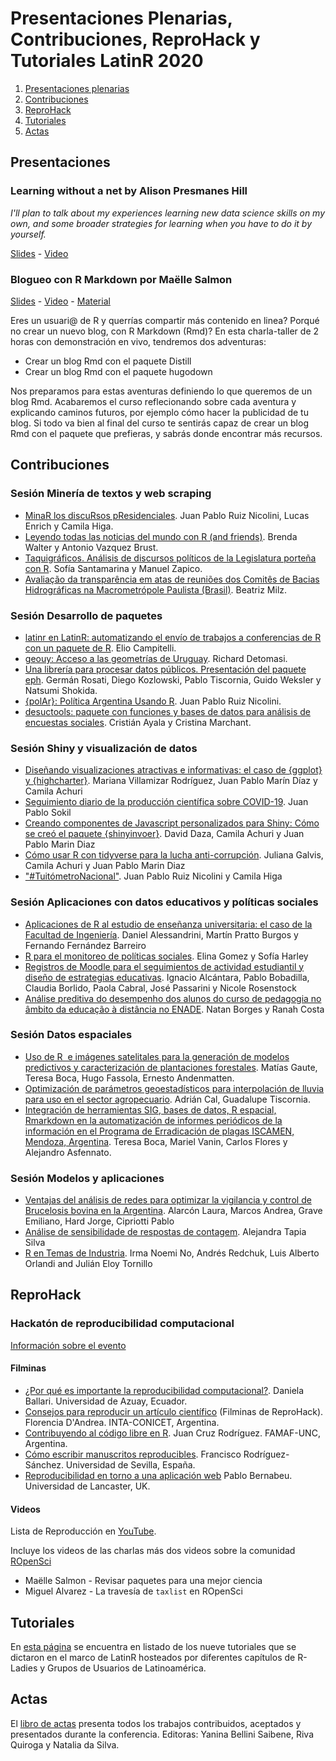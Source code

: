# Presentaciones Plenarias, Contribuciones, ReproHack y Tutoriales LatinR 2020

1. [Presentaciones plenarias](#Presentaciones)
2. [Contribuciones](#Contribuciones)
3. [ReproHack](#ReproHack)
4. [Tutoriales](#Tutoriales)
5. [Actas](#Actas)

## Presentaciones

### Learning without a net by Alison Presmanes Hill

_I'll plan to talk about my experiences learning new data science skills on my own, and some broader strategies for learning when you have to do it by yourself._

[Slides](https://alison.netlify.app/latinr-learn/#1) - [Video]()

### Blogueo con R Markdown por Maëlle Salmon

[Slides](https://bloguearrr.netlify.app/intro/slides/#/) - [Video](https://youtu.be/UYvSv8StDa8?t=800) - [Material](https://bloguearrr.netlify.app/intro/starters/)

Eres un usuari@ de R y querrías compartir más contenido en linea? Porqué no crear un nuevo blog, con R Markdown (Rmd)? En esta charla-taller de 2 horas con demonstración en vivo, tendremos dos adventuras:

   * Crear un blog Rmd con el paquete Distill
   * Crear un blog Rmd con el paquete hugodown

Nos preparamos para estas aventuras definiendo lo que queremos de un blog Rmd. Acabaremos el curso reflecionando sobre cada aventura y explicando caminos futuros, por ejemplo cómo hacer la publicidad de tu blog. Si todo va bien al final del curso te sentirás capaz de crear un blog Rmd con el paquete que prefieras, y sabrás donde encontrar más recursos.


## Contribuciones

### Sesión Minería de textos y web scraping

* [MinaR los discuRsos pResidenciales](https://github.com/LatinR/presentaciones-LatinR2020/blob/main/trabajos/LatinR2020_envio_13.pdf).	Juan Pablo Ruiz Nicolini, Lucas Enrich y Camila Higa.
* [Leyendo todas las noticias del mundo con R (and friends)](https://github.com/LatinR/presentaciones-LatinR2020/blob/main/trabajos/LatinR2020_envio_19.pdf).	Brenda Walter y Antonio Vazquez Brust. 
* [Taquigráficos. Análisis de discursos políticos de la Legislatura porteña con R](https://github.com/LatinR/presentaciones-LatinR2020/blob/main/trabajos/LatinR2020_envio_29.pdf).	Sofía Santamarina y Manuel Zapico.
* [Avaliação da transparência em atas de reuniões dos Comitês de Bacias Hidrográficas na Macrometrópole Paulista (Brasil)](https://github.com/LatinR/presentaciones-LatinR2020/blob/main/trabajos/LatinR2020_envio_16.pdf).	Beatriz Milz.

### Sesión Desarrollo de paquetes

* [latinr en LatinR: automatizando el envío de trabajos a conferencias de R con un paquete de R](https://github.com/LatinR/presentaciones-LatinR2020/blob/main/trabajos/LatinR2020_envio_52.pdf).	Elio Campitelli.
* [geouy: Acceso a las geometrías de Uruguay](https://github.com/LatinR/presentaciones-LatinR2020/blob/main/trabajos/LatinR2020_envio_7.pdf).	Richard Detomasi.
* [Una librería para procesar datos públicos. Presentación del paquete eph](https://github.com/LatinR/presentaciones-LatinR2020/blob/main/trabajos/LatinR2020_envio_53.pdf).	Germán Rosati, Diego Kozlowski, Pablo Tiscornia, Guido Weksler y Natsumi Shokida.
* [{polAr}: Política Argentina Usando R](https://github.com/LatinR/presentaciones-LatinR2020/blob/main/trabajos/LatinR2020_envio_34.pdf). Juan Pablo Ruiz Nicolini.
* [desuctools: paquete con funciones y bases de datos para análisis de encuestas sociales](https://github.com/LatinR/presentaciones-LatinR2020/blob/main/trabajos/LatinR2020_envio_39.pdf).	Cristián Ayala y Cristina Marchant.

### Sesión Shiny y visualización de datos

* [Diseñando visualizaciones atractivas e informativas: el caso de {ggplot} y {highcharter}](https://github.com/LatinR/presentaciones-LatinR2020/blob/main/trabajos/LatinR2020_envio_32.pdf).	Mariana Villamizar Rodríguez, Juan Pablo Marín Díaz y Camila Achuri
* [Seguimiento diario de la producción científica sobre COVID-19](https://github.com/LatinR/presentaciones-LatinR2020/blob/main/trabajos/LatinR2020_envio_30.pdf).	Juan Pablo Sokil
* [Creando componentes de Javascript personalizados para Shiny: Cómo se creó el paquete {shinyinvoer}](https://github.com/LatinR/presentaciones-LatinR2020/blob/main/trabajos/LatinR2020_envio_33.pdf).	David Daza, Camila Achuri y Juan Pablo Marin Diaz
* [Cómo usar R con tidyverse para la lucha anti-corrupción](https://github.com/LatinR/presentaciones-LatinR2020/blob/main/trabajos/LatinR2020_envio_36.pdf).	Juliana Galvis, Camila Achuri y Juan Pablo Marin Diaz
* ["#TuitómetroNacional"](https://github.com/LatinR/presentaciones-LatinR2020/blob/main/trabajos/LatinR2020_envio_12.pdf).	Juan Pablo Ruiz Nicolini y Camila Higa

### Sesión Aplicaciones con datos educativos y políticas sociales

* [Aplicaciones de R al estudio de enseñanza universitaria: el caso de la Facultad de Ingeniería](https://github.com/LatinR/presentaciones-LatinR2020/blob/main/trabajos/LatinR2020_envio_17.pdf).	Daniel Alessandrini, Martín Pratto Burgos y Fernando Fernández Barreiro
* [R para el monitoreo de políticas sociales](https://github.com/LatinR/presentaciones-LatinR2020/blob/main/trabajos/LatinR2020_envio_28.pdf).	Elina Gomez y Sofía Harley
* [Registros de Moodle para el seguimientos de actividad estudiantil y diseño de estrategias educativas](https://github.com/LatinR/presentaciones-LatinR2020/blob/main/trabajos/LatinR2020_envio_40.pdf).	Ignacio Alcántara, Pablo Bobadilla, Claudia Borlido, Paola Cabral, José Passarini y Nicole Rosenstock
* [Análise preditiva do desempenho dos alunos do curso de pedagogia no âmbito da educação à distância no ENADE](https://github.com/LatinR/presentaciones-LatinR2020/blob/main/trabajos/LatinR2020_envio_42.pdf).	Natan Borges y Ranah Costa

### Sesión Datos espaciales

* [Uso de R  e imágenes satelitales para la generación de modelos predictivos y caracterización de plantaciones forestales](https://github.com/LatinR/presentaciones-LatinR2020/blob/main/trabajos/LatinR2020_envio_38.pdf).	Matías Gaute, Teresa Boca, Hugo Fassola, Ernesto Andenmatten.
* [Optimización de parámetros geoestadísticos para interpolación de lluvia para uso en el sector agropecuario](https://github.com/LatinR/presentaciones-LatinR2020/blob/main/trabajos/LatinR2020_envio_50.pdf).	Adrián Cal, Guadalupe Tiscornia.
* [Integración de herramientas SIG, bases de datos, R espacial, Rmarkdown en la automatización de informes periódicos de la información en el Programa de Erradicación de plagas ISCAMEN, Mendoza, Argentina](https://github.com/LatinR/presentaciones-LatinR2020/blob/main/trabajos/LatinR2020_envio_44.pdf).	Teresa Boca, Mariel Vanin, Carlos Flores y Alejandro Asfennato.

### Sesión Modelos y aplicaciones

* [Ventajas del análisis de redes para optimizar la vigilancia y control de Brucelosis bovina en la Argentina](https://github.com/LatinR/presentaciones-LatinR2020/blob/main/trabajos/LatinR2020_envio_26.pdf).	Alarcón Laura, Marcos Andrea, Grave Emiliano, Hard Jorge, Cipriotti Pablo
* [Análise de sensibilidade de respostas de contagem](https://github.com/LatinR/presentaciones-LatinR2020/blob/main/trabajos/LatinR2020_envio_43.pdf).	Alejandra Tapia Silva
* [R en Temas de Industria](https://github.com/LatinR/presentaciones-LatinR2020/blob/main/trabajos/LatinR2020_envio_14.pdf).	Irma Noemi No, Andrés Redchuk, Luis Alberto Orlandi and Julián Eloy Tornillo

## ReproHack
### Hackatón de reproducibilidad computacional 

[Información sobre el evento](https://github.com/reprohack/LatinR-ReproHack)

#### Filminas
* [¿Por qué es importante la reproducibilidad computacional?](https://www.canva.com/design/DAEIcz2YEuw/33f302lf7qmCTc8vyq1-Iw/view?utm_content=DAEIcz2YEuw&utm_campaign=designshare&utm_medium=link&utm_source=publishsharelink). Daniela Ballari. Universidad de Azuay, Ecuador.
* [Consejos para reproducir un artículo científico](https://flor14.github.io/latinr-reprohack/index.html#1) (Filminas de ReproHack). Florencia D'Andrea. INTA-CONICET, Argentina.
* [Contribuyendo al código libre en R](https://github.com/jcrodriguez1989/firstContributionsInR/). Juan Cruz Rodríguez. FAMAF-UNC, Argentina. 
* [Cómo escribir manuscritos reproducibles](https://github.com/Pakillo/writing-reproducible-manuscripts/blob/master/slides.pdf). Francisco Rodríguez-Sánchez. Universidad de Sevilla, España. 
* [Reproducibilidad en torno a una aplicación web](https://pablo-bernabeu.shinyapps.io/experimental-data-simulation/#section-home) Pablo Bernabeu. Universidad de Lancaster, UK.

#### Videos

Lista de Reproducción en [YouTube](https://www.youtube.com/watch?v=TKhV3w467RI&list=PL9-E3cL2KgKliN3DFBWfUAUNXco_NOAMQ&ab_channel=LatinR).

Incluye los videos de las charlas más dos videos sobre la comunidad [ROpenSci](https://ropensci.org/)
* Maëlle Salmon - Revisar paquetes para una mejor ciencia
* Miguel Alvarez - La travesía de `taxlist` en ROpenSci

## Tutoriales

En [esta página](https://github.com/LatinR/talleres-2020) se encuentra en listado de los nueve tutoriales que se dictaron en el marco de LatinR hosteados por diferentes capítulos de R-Ladies y Grupos de Usuarios de Latinoamérica.

## Actas

El [libro de actas](https://github.com/LatinR/presentaciones-LatinR2020/blob/main/actas/Libro%20Actas%20LatinR%202020.pdf) presenta todos los trabajos contribuidos, aceptados y presentados durante la conferencia. Editoras: Yanina Bellini Saibene, Riva Quiroga y Natalia da Silva.
